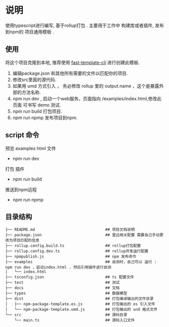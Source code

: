 # 说明

使用typescript进行编写, 基于rollup打包 . 主要用于工作中 构建库或者插件, 发布到npm的 项目通用模板 .

## 使用

将这个项目克隆到本地, 推荐使用 [fast-template-cli](https://www.npmjs.com/package/fast-template-cli) 进行创建此模板.  

1. 编辑package.json 和其他所有需要的文件以匹配你的项目.  
2. 修改src里面的源代码.
3. 如果用 umd 方式引入 ， 务必修改 rollup 里的 output.name ，这个是暴露外部的方法名称.
4. npm run dev , 启动一个web服务，页面指向 /examples/index.html,修改此页面 可书写 demo 测试.
5. npm run build 打包项目.
6. npm run npmp 发布项目到npm.

## script 命令

预览 examples html 文件  

* npm run dev  

打包 插件

* npm run build

推送到npm远程

* npm run npmp

## 目录结构

```test
├── README.md								## 项目文档说明
├── package.json							## 里边相关配置 需要自己手动更改为项目匹配的信息
├── rollup.config.build.ts					## rollup打包配置
├── rollup.config.dev.ts					## rollup开发运行配置
├── npmpublish.js							## npm 发布命令
├── examples								## 自测时，自己可以 运行 : npm run dev ，启动index.html . 然后引用插件进行自测
│   └── index.html
├── tsconfig.json							## ts 配置文件
├── test									## 测试
├── docs									## 文档
├── types									## 数据模型
├── dist									## 打包编译输出的文件目录
│   ├── npm-package-template.es.js			## 打包输出的 es 引入文件
│   └── npm-package-template.umd.js			## 打包输出的 und 格式文件
└── src										## 源码目录
	└── main.ts								## 源码入口文件
```
